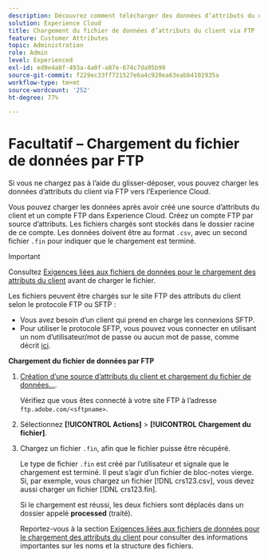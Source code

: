 ```yaml
---
description: Découvrez comment télécharger des données d’attributs du client via FTP vers l’Experience Cloud.
solution: Experience Cloud
title: Chargement du fichier de données d’attributs du client via FTP
feature: Customer Attributes
topic: Administration
role: Admin
level: Experienced
exl-id: ed9e4a8f-493a-4a0f-a87e-674c7da95b99
source-git-commit: f229ec33ff721527e6a4c920ea63eabb4102935a
workflow-type: tm+mt
source-wordcount: '252'
ht-degree: 77%

---
```


# Facultatif – Chargement du fichier de données par FTP

Si vous ne chargez pas à l’aide du glisser-déposer, vous pouvez charger les données d’attributs du client via FTP vers l’Experience Cloud.

Vous pouvez charger les données après avoir créé une source d’attributs du client et un compte FTP dans Experience Cloud. Créez un compte FTP par source d’attributs. Les fichiers chargés sont stockés dans le dossier racine de ce compte. Les données doivent être au format `.csv`, avec un second fichier `.fin` pour indiquer que le chargement est terminé.

>[!IMPORTANT]
>
>Consultez [Exigences liées aux fichiers de données pour le chargement des attributs du client](crs-data-file.md#concept_DE908F362DF24172BFEF48E1797DAF19) avant de charger le fichier.

Les fichiers peuvent être chargés sur le site FTP des attributs du client selon le protocole FTP ou SFTP :

* Vous avez besoin d’un client qui prend en charge les connexions SFTP.
* Pour utiliser le protocole SFTP, vous pouvez vous connecter en utilisant un nom d’utilisateur/mot de passe ou aucun mot de passe, comme décrit [ici](https://experienceleague.adobe.com/docs/analytics/export/ftp-and-sftp/secure-file-transfer-protocol/ftp-sftp-cert-auth.html?lang=fr).

**Chargement du fichier de données par FTP**

1. [Création d’une source d’attributs du client et chargement du fichier de données...](t-crs-usecase.md#task_BCC327B2A0EF4A1BBB2934013AB92B78).

   Vérifiez que vous êtes connecté à votre site FTP à l’adresse `ftp.adobe.com/<sftpname>`.

1. Sélectionnez **[!UICONTROL Actions]** > **[!UICONTROL Chargement du fichier]**.

1. Chargez un fichier `.fin`, afin que le fichier puisse être récupéré.

   Le type de fichier `.fin` est créé par l’utilisateur et signale que le chargement est terminé. Il peut s’agir d’un fichier de bloc-notes vierge. Si, par exemple, vous chargez un fichier [!DNL crs123.csv], vous devez aussi charger un fichier [!DNL crs123.fin].

   Si le chargement est réussi, les deux fichiers sont déplacés dans un dossier appelé **processed** (traité).

   Reportez-vous à la section [Exigences liées aux fichiers de données pour le chargement des attributs du client](crs-data-file.md#concept_DE908F362DF24172BFEF48E1797DAF19) pour consulter des informations importantes sur les noms et la structure des fichiers.
